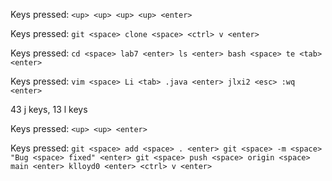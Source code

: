 Keys pressed: `<up> <up> <up> <up> <enter>`

Keys pressed: `git <space> clone <space> <ctrl> v <enter>`

Keys pressed: `cd <space> lab7 <enter> ls <enter> bash <space> te <tab> <enter>`

Keys pressed: `vim <space> Li <tab> .java <enter> jlxi2 <esc> :wq <enter>`

43 j keys, 13 l keys

Keys pressed: `<up> <up> <enter>`

Keys pressed: `git <space> add <space> . <enter> git <space> -m <space> "Bug <space> fixed" <enter> git <space> push <space> origin <space> main <enter> klloyd0 <enter> <ctrl> v <enter>`

